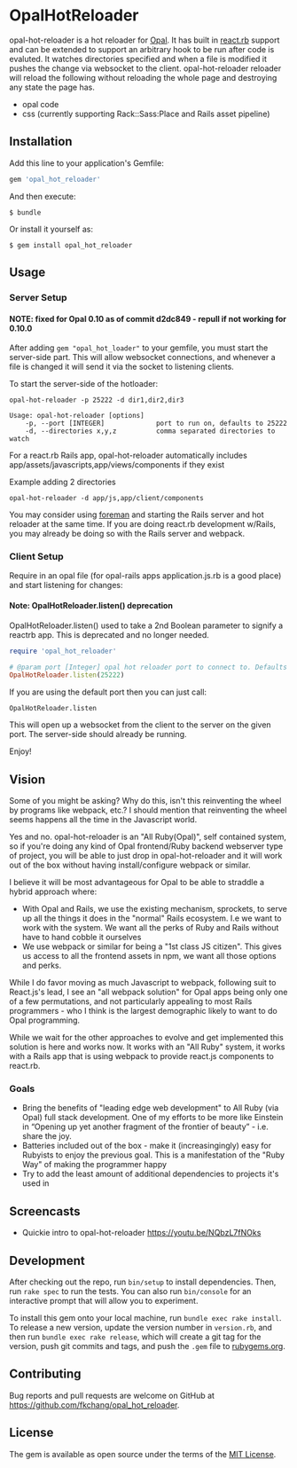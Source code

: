 # OpalHotReloader

opal-hot-reloader is a hot reloader for [Opal](http://opalrb.org).  It has built in [react.rb](http://reactrb.org) support and can be extended to support an arbitrary hook to be run after code is evaluted.  It watches directories specified and when a file is modified it pushes the change via websocket to the client.  opal-hot-reloader reloader will reload the following without reloading the whole page and destroying any state the page has.
- opal code
- css (currently supporting Rack::Sass:Place and Rails asset pipeline)

## Installation

Add this line to your application's Gemfile:

```ruby
gem 'opal_hot_reloader'
```

And then execute:

    $ bundle

Or install it yourself as:

    $ gem install opal_hot_reloader


## Usage

### Server Setup

#### NOTE: fixed for Opal 0.10 as of commit d2dc849 - repull if not working for 0.10.0

After adding `gem "opal_hot_loader"` to your gemfile, you must start the server-side part. This will allow websocket connections, and whenever a file is changed it will send it via the socket to listening clients.

To start the server-side of the hotloader:
```
opal-hot-reloader -p 25222 -d dir1,dir2,dir3

Usage: opal-hot-reloader [options]
    -p, --port [INTEGER]             port to run on, defaults to 25222
    -d, --directories x,y,z          comma separated directories to watch
```

For a react.rb Rails app, opal-hot-reloader automatically includes app/assets/javascripts,app/views/components if they exist

Example adding 2 directories
```
opal-hot-reloader -d app/js,app/client/components
```

You may consider using [foreman](https://github.com/ddollar/foreman/)
and starting the Rails server and hot reloader at the same time.  If
you are doing react.rb development w/Rails, you may already be doing
so with the Rails server and webpack.


### Client Setup

Require in an opal file (for opal-rails apps application.js.rb is a good place) and start listening for changes:

#### Note: OpalHotReloader.listen() deprecation
OpalHotReloader.listen() used to take a 2nd Boolean parameter to signify a reactrb app.  This is deprecated and no longer needed.

```ruby
require 'opal_hot_reloader'

# @param port [Integer] opal hot reloader port to connect to. Defaults to 25222 to match opal-hot-loader default
OpalHotReloader.listen(25222)
```

If you are using the default port then you can just call:
```
OpalHotReloader.listen
```

This will open up a websocket from the client to the server on the given port. The server-side should already be running.

Enjoy!

## Vision

Some of you might be asking?  Why do this, isn't this reinventing the
wheel by programs like webpack, etc.? I should mention that
reinventing the wheel seems happens all the time in the Javascript
world.

Yes and no. opal-hot-reloader is an "All Ruby(Opal)", self contained
system, so if you're doing any kind of Opal frontend/Ruby backend
webserver type of project, you will be able to just drop in
opal-hot-reloader and it will work out of the box without having
install/configure webpack or similar.

I believe it will be most advantageous for Opal to be able to straddle
a hybrid approach where:

* With Opal and Rails, we use the existing mechanism, sprockets, to
serve up all the things it does in the "normal" Rails ecosystem. I.e
we want to work with the system. We want all the perks of Ruby and
Rails without have to hand cobble it ourselves
* We use webpack or similar for being a "1st class JS citizen".  This
gives us access to all the frontend assets in npm, we want all those
options and perks.

While I do favor moving as much Javascript to webpack, following suit
to React.js's lead, I see an "all webpack solution" for Opal apps
being only one of a few permutations, and not particularly appealing
to most Rails programmers - who I think is the largest demographic
likely to want to do Opal programming.

While we wait for the other approaches to evolve and get implemented
this solution is here and works now.  It works with an "All Ruby"
system, it works with a Rails app that is using webpack to provide
react.js components to react.rb.

### Goals
* Bring the benefits of "leading edge web development" to All Ruby
  (via Opal) full stack development.  One of my efforts to be more
  like Einstein in “Opening up yet another fragment of the frontier of
  beauty” - i.e. share the joy.
* Batteries included out of the box - make it (increasingingly) easy
  for Rubyists to enjoy the previous goal.  This is a manifestation of
  the "Ruby Way" of making the programmer happy
* Try to add the least amount of additional dependencies to projects
  it's used in



## Screencasts

* Quickie intro to opal-hot-reloader https://youtu.be/NQbzL7fNOks

## Development

After checking out the repo, run `bin/setup` to install dependencies. Then, run `rake spec` to run the tests. You can also run `bin/console` for an interactive prompt that will allow you to experiment.

To install this gem onto your local machine, run `bundle exec rake install`. To release a new version, update the version number in `version.rb`, and then run `bundle exec rake release`, which will create a git tag for the version, push git commits and tags, and push the `.gem` file to [rubygems.org](https://rubygems.org).

## Contributing

Bug reports and pull requests are welcome on GitHub at https://github.com/fkchang/opal_hot_reloader.


## License

The gem is available as open source under the terms of the [MIT License](http://opensource.org/licenses/MIT).

